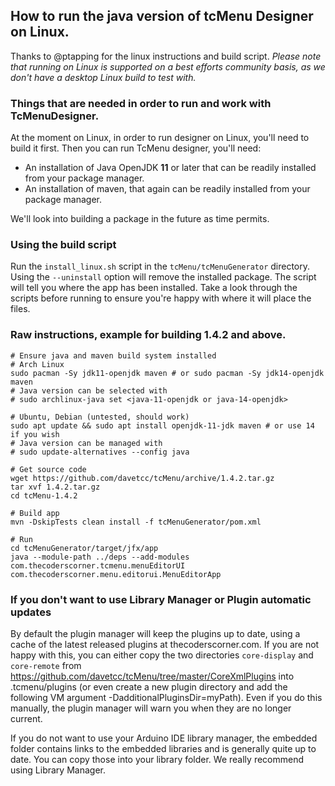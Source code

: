 ## How to run the java version of tcMenu Designer on Linux.

Thanks to @ptapping for the linux instructions and build script. *Please note that running on Linux is supported on a best efforts community basis, as we don't have a desktop Linux build to test with.*

### Things that are needed in order to run and work with TcMenuDesigner.

At the moment on Linux, in order to run designer on Linux, you'll need to build it first. Then you can run TcMenu designer, you'll need:

* An installation of Java OpenJDK **11** or later that can be readily installed from your package manager.
* An installation of maven, that again can be readily installed from your package manager.

We'll look into building a package in the future as time permits.

### Using the build script

Run the `install_linux.sh` script in the `tcMenu/tcMenuGenerator` directory. Using the `--uninstall` option will remove the installed package. The script will tell you where the app has been installed. Take a look through the scripts before running to ensure you're happy with where it will place the files. 

### Raw instructions, example for building 1.4.2 and above.

    # Ensure java and maven build system installed
    # Arch Linux
    sudo pacman -Sy jdk11-openjdk maven # or sudo pacman -Sy jdk14-openjdk maven
    # Java version can be selected with
    # sudo archlinux-java set <java-11-openjdk or java-14-openjdk>

    # Ubuntu, Debian (untested, should work)
    sudo apt update && sudo apt install openjdk-11-jdk maven # or use 14 if you wish
    # Java version can be managed with
    # sudo update-alternatives --config java

    # Get source code
    wget https://github.com/davetcc/tcMenu/archive/1.4.2.tar.gz
    tar xvf 1.4.2.tar.gz
    cd tcMenu-1.4.2

    # Build app
    mvn -DskipTests clean install -f tcMenuGenerator/pom.xml

    # Run
    cd tcMenuGenerator/target/jfx/app
    java --module-path ../deps --add-modules com.thecoderscorner.tcmenu.menuEditorUI com.thecoderscorner.menu.editorui.MenuEditorApp

### If you don't want to use Library Manager or Plugin automatic updates

By default the plugin manager will keep the plugins up to date, using a cache of the latest released plugins at thecoderscorner.com. If you are not happy with this, you can either copy the two directories `core-display` and `core-remote` from https://github.com/davetcc/tcMenu/tree/master/CoreXmlPlugins into .tcmenu/plugins (or even create a new plugin directory and add the following VM argument -DadditionalPluginsDir=myPath). Even if you do this manually, the plugin manager will warn you when they are no longer current.

If you do not want to use your Arduino IDE library manager, the embedded folder contains links to the embedded libraries and is  generally quite up to date. You can copy those into your library folder. We really recommend using Library Manager.
